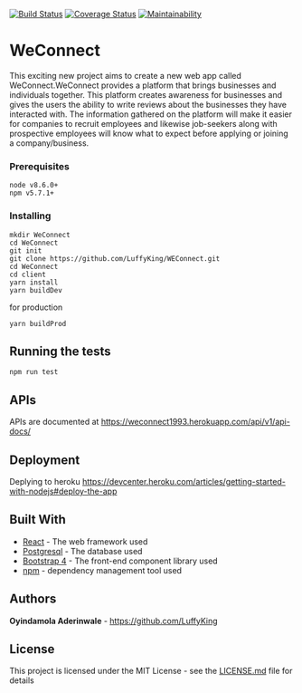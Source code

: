 [![Build Status](https://travis-ci.org/LuffyKing/WEConnect.svg?branch=master)](https://travis-ci.org/LuffyKing/WEConnect)
[![Coverage Status](https://coveralls.io/repos/github/LuffyKing/WEConnect/badge.svg?branch=master)](https://coveralls.io/github/LuffyKing/WEConnect?branch=master)
[![Maintainability](https://api.codeclimate.com/v1/badges/8e715f74b9a9f218f01e/maintainability)](https://codeclimate.com/github/LuffyKing/WEConnect/maintainability)

# WeConnect
This exciting new project aims to create a new web app called WeConnect.WeConnect provides a platform that brings businesses and individuals together. This platform creates awareness for businesses and gives the users the ability to write reviews about the businesses they have interacted with. The information gathered on the platform will make it easier for companies to recruit
employees and likewise job-seekers along with prospective employees will know what to expect before applying or joining a company/business.

### Prerequisites
```
node v8.6.0+
npm v5.7.1+
```


### Installing
```
mkdir WeConnect
cd WeConnect
git init
git clone https://github.com/LuffyKing/WEConnect.git
cd WeConnect
cd client
yarn install
yarn buildDev
```

for production

```
yarn buildProd
```

## Running the tests

```
npm run test
```
## APIs

APIs are documented at https://weconnect1993.herokuapp.com/api/v1/api-docs/

## Deployment

Deplying to heroku https://devcenter.heroku.com/articles/getting-started-with-nodejs#deploy-the-app

## Built With

* [React](https://reactjs.org/) - The web framework used
* [Postgresql](https://www.postgresql.org/) - The database used
* [Bootstrap 4](https://getbootstrap.com/) - The front-end component library used
* [npm](http://npmjs.com/) - dependency management tool used

## Authors

**Oyindamola Aderinwale** - https://github.com/LuffyKing

## License

This project is licensed under the MIT License - see the [LICENSE.md](LICENSE.md) file for details
